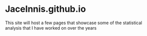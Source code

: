 # JaceInnis.github.io
This site will host a few pages that showcase some of the statistical analysis that I have worked on over the years
